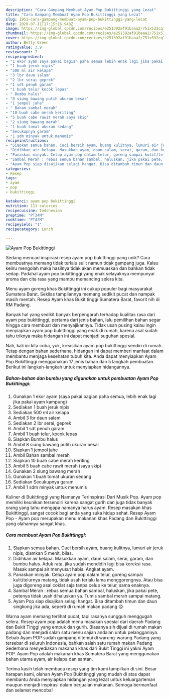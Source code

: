 ```yaml
---
description: "Cara Gampang Membuat Ayam Pop Bukittinggi yang Lezat"
title: "Cara Gampang Membuat Ayam Pop Bukittinggi yang Lezat"
slug: 1951-cara-gampang-membuat-ayam-pop-bukittinggi-yang-lezat
date: 2020-07-11T17:15:16.943Z
image: https://img-global.cpcdn.com/recipes/e251392af91baaa2/751x532cq70/ayam-pop-bukittinggi-foto-resep-utama.jpg
thumbnail: https://img-global.cpcdn.com/recipes/e251392af91baaa2/751x532cq70/ayam-pop-bukittinggi-foto-resep-utama.jpg
cover: https://img-global.cpcdn.com/recipes/e251392af91baaa2/751x532cq70/ayam-pop-bukittinggi-foto-resep-utama.jpg
author: Betty Green
ratingvalue: 3.9
reviewcount: 7
recipeingredient:
- "1 ekor ayam saya pakai bagian paha semua lebih enak lagi jika pakai ayam kampung"
- "1 buah jeruk nipis"
- "500 ml air kelapa"
- "3 lbr daun salam"
- "2 lbr serai geprek"
- "1 sdt penuh garam"
- "1 buah telur kocok lepas"
- " Bumbu halus"
- "8 siung bawang putih ukuran besar"
- "1 jempol jahe"
- " Bahan sambal merah"
- "10 buah cabe merah keriting"
- "5 buah cabe rawit merah saya skip"
- "2 siung bawang merah"
- "1 buah tomat ukuran sedang"
- "Secukupnya garam"
- "1 sdm minyak untuk menumis"
recipeinstructions:
- "Siapkan semua bahan. Cuci bersih ayam, buang kulitnya, lumuri air jeruk nipis, diamkan 5 menit, bilas."
- "Didihkan air kelapa. Masukkan ayam, daun salam, serai, garam, dan bumbu halus. Aduk rata, jika sudah mendidih lagi bisa koreksi rasa. Masak sampai air menyusut habis. Angkat ayam."
- "Panaskan minyak. Celup ayam pop dalam telur, goreng sampai kulit/telurnya matang, tidak usah terlalu lama menggorengnya. Atau bisa juga digoreng asal coklat saja tanpa celup ke telur, sama enaknya."
- "Sambal Merah : rebus semua bahan sambal, haluskan, jika pakai pete, petenya tidak usah dihaluskan ya. Tumis sambal merah sampai matang."
- "Ayam Pop siap disajikan selagi hangat. Bisa ditambah timun dan daun singkong jika ada, seperti di rumah makan padang 😊"
categories:
- Resep
tags:
- ayam
- pop
- bukittinggi

katakunci: ayam pop bukittinggi 
nutrition: 111 calories
recipecuisine: Indonesian
preptime: "PT34M"
cooktime: "PT42M"
recipeyield: "1"
recipecategory: Lunch

---
```



![Ayam Pop Bukittinggi](https://img-global.cpcdn.com/recipes/e251392af91baaa2/751x532cq70/ayam-pop-bukittinggi-foto-resep-utama.jpg)

Sedang mencari inspirasi resep ayam pop bukittinggi yang unik? Cara membuatnya memang tidak terlalu sulit namun tidak gampang juga. Kalau keliru mengolah maka hasilnya tidak akan memuaskan dan bahkan tidak sedap. Padahal ayam pop bukittinggi yang enak selayaknya mempunyai aroma dan cita rasa yang mampu memancing selera kita.

Menu ayam goreng khas Bukittinggi ini cukup populer bagi masyarakat Sumatera Barat. Sekilas tampilannya memang sedikit pucat dan nampak masih mentah. Resep Ayam khas Bukit tinggi Sumatera Barat, favorit nih di RM Padang.

Banyak hal yang sedikit banyak berpengaruh terhadap kualitas rasa dari ayam pop bukittinggi, pertama dari jenis bahan, lalu pemilihan bahan segar hingga cara membuat dan menyajikannya. Tidak usah pusing kalau ingin menyiapkan ayam pop bukittinggi yang enak di rumah, karena asal sudah tahu triknya maka hidangan ini dapat menjadi suguhan spesial.


Nah, kali ini kita coba, yuk, kreasikan ayam pop bukittinggi sendiri di rumah. Tetap dengan bahan sederhana, hidangan ini dapat memberi manfaat dalam membantu menjaga kesehatan tubuh kita. Anda dapat menyiapkan Ayam Pop Bukittinggi menggunakan 17 jenis bahan dan 5 langkah pembuatan. Berikut ini langkah-langkah untuk menyiapkan hidangannya.

<!--inarticleads1-->

##### Bahan-bahan dan bumbu yang digunakan untuk pembuatan Ayam Pop Bukittinggi:

1. Gunakan 1 ekor ayam (saya pakai bagian paha semua, lebih enak lagi jika pakai ayam kampung)
1. Sediakan 1 buah jeruk nipis
1. Sediakan 500 ml air kelapa
1. Ambil 3 lbr daun salam
1. Sediakan 2 lbr serai, geprek
1. Ambil 1 sdt penuh garam
1. Ambil 1 buah telur, kocok lepas
1. Siapkan  Bumbu halus
1. Ambil 8 siung bawang putih ukuran besar
1. Siapkan 1 jempol jahe
1. Ambil  Bahan sambal merah
1. Siapkan 10 buah cabe merah keriting
1. Ambil 5 buah cabe rawit merah (saya skip)
1. Gunakan 2 siung bawang merah
1. Gunakan 1 buah tomat ukuran sedang
1. Sediakan Secukupnya garam
1. Ambil 1 sdm minyak untuk menumis


Kuliner di Bukittinggi yang Namanya Terinspirasi Dari Musik Pop. Ayam pop memiliki keunikan tersendiri karena sangat gurih dan juga tidak banyak orang yang tahu mengapa namanya harus ayam. Resep masakan khas Bukittinggi, sangat cocok bagi anda yang suka hidup sehat. Resep Ayam Pop - Ayam pop merupakan menu makanan khas Padang dan Bukittinggi yang olahannya sangat khas. 

<!--inarticleads2-->

##### Cara membuat Ayam Pop Bukittinggi:

1. Siapkan semua bahan. Cuci bersih ayam, buang kulitnya, lumuri air jeruk nipis, diamkan 5 menit, bilas.
1. Didihkan air kelapa. Masukkan ayam, daun salam, serai, garam, dan bumbu halus. Aduk rata, jika sudah mendidih lagi bisa koreksi rasa. Masak sampai air menyusut habis. Angkat ayam.
1. Panaskan minyak. Celup ayam pop dalam telur, goreng sampai kulit/telurnya matang, tidak usah terlalu lama menggorengnya. Atau bisa juga digoreng asal coklat saja tanpa celup ke telur, sama enaknya.
1. Sambal Merah : rebus semua bahan sambal, haluskan, jika pakai pete, petenya tidak usah dihaluskan ya. Tumis sambal merah sampai matang.
1. Ayam Pop siap disajikan selagi hangat. Bisa ditambah timun dan daun singkong jika ada, seperti di rumah makan padang 😊


Warna ayam memang terlihat pucat, tapi rasanya sungguh menggugah selera. Resep ayam pop adalah menu masakan spesial dari daerah Padang dan Bukit Tinggi yang empuk dan gurih. Biasanya sih dijual di rumah makan padang dan menjadi salah satu menu sajian andalan untuk pelanggannya. Sebab Ayam POP sudah gampang ditemui di warung-warung Padang yang tersebar di seluruh Indonesia, bahkan salah satu rumah makan Padang Sederhana menyediakan makanan khas dari Bukit Tinggi ini yakni Ayam POP. Ayam Pop adalah makanan khas Sumatera Barat yang menggunakan bahan utama ayam, air kelapa dan santan. 

Terima kasih telah membaca resep yang tim kami tampilkan di sini. Besar harapan kami, olahan Ayam Pop Bukittinggi yang mudah di atas dapat membantu Anda menyiapkan hidangan yang lezat untuk keluarga/teman maupun menjadi inspirasi dalam berjualan makanan. Semoga bermanfaat dan selamat mencoba!
